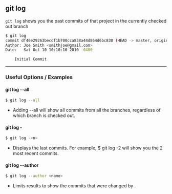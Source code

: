 git log
---------
<!-- one line explanation would go here -->
`git log` shows you the past commits of that project in the currently checked out branch

<!-- minimal example -->
~~~ bash
$ git log
commit df46e29263becdf1b700cca838a44d864d6bc830 (HEAD -> master, origin/master, origin/HEAD)
Author: Joe Smith <smithjoe@gmail.com>
Date:   Sat Oct 10 10:10:10 2010 -0400

    Initial Commit 

~~~

---

### Useful Options / Examples

#### git log --all
~~~ bash
$ git log --all
~~~
* Adding --all will show all commits from all the branches, regardless of which branch is checked out.

#### git log -<n>
~~~ bash
$ git log -<n>
~~~	
* Displays the last <n> commits. For example, $ git log -2 will show you the 2 most recent commits. 

#### git log --author <name>
~~~ bash
$ git log --author <name>
~~~	
* Limits results to show the commits that were changed by <name>.

